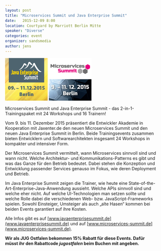 ```yaml
---
layout: post
title: "Microservices Summit und Java Enterprise Summit"
date:   2015-12-09 8:00
location: Courtyard by Marriott Berlin Mitte
speaker: "Diverse" 
categories: event
organizer: sandsmedia
author: jens
---
```

<img src="/assets/articles/2015/java-enterprise-summit.png" class="speaker" />
<img src="/assets/articles/2015/microservice-summit.jpg" class="speaker right" />

Microservices Summit und Java Enterprise Summit - das 2-in-1-Trainingspaket mit 24 
Workshops und 16 Trainern!

Vom 9. bis 11. Dezember 2015 präsentiert die Entwickler Akademie in Kooperation mit 
Jaxenter.de den neuen Microservices Summit und den neuen Java Enterprise Summit in Berlin. 
Beide Trainingsevents zusammen bieten Entwicklern und Softwarearchitekten insgesamt 24 
Workshops in kompakter und intensiver Form. 

Der Microservices Summit vermittelt, wann Microservices sinnvoll sind und wann nicht. 
Welche Architektur- und Kommunikations-Patterns es gibt und was das Ganze für den 
Betrieb bedeutet. Dabei stehen die Konzeption und Entwicklung passender Services 
genauso im Fokus, wie deren Deployment und Betrieb. 

Im Java Enterprise Summit zeigen die Trainer, wie heute eine 
State-of-the-Art-Enterprise-Java-Anwendung aussieht. Welche APIs sinnvoll sind und 
welche eher nicht. Auf welche UI-Technologien man setzen sollte und welche Rolle 
dabei die verschiedenen Web- bzw. JavaScript-Frameworks spielen. Sowohl Einsteiger, 
Umsteiger als auch „alte Hasen“ kommen bei beiden Events garantiert auf ihre Kosten. 

Alle Infos gibt es auf [www.javaenterprisesummit.de](www.javaenterprisesummit.de) 
und auf [www.microservices-summit.de](www.microservices-summit.de).

**Wir als JUG Ostfalen bekommen 15% Rabatt für diese Events. Dafür müsst ihr den Rabattcode 
*jugostfalen* beim Buchen mit angeben.**